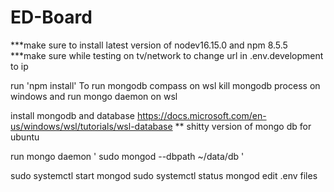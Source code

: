 # ED-Board

***make sure to install latest version of nodev16.15.0 and npm 8.5.5
***make sure while testing on tv/network to change url in .env.development to ip


run  'npm install'
To run mongodb compass on wsl kill mongodb process on windows and run mongo daemon on wsl

install mongodb and database https://docs.microsoft.com/en-us/windows/wsl/tutorials/wsl-database
** shitty version of mongo db for ubuntu 

run mongo daemon ' sudo mongod --dbpath ~/data/db '

sudo systemctl start mongod
sudo systemctl status mongod
edit .env files

